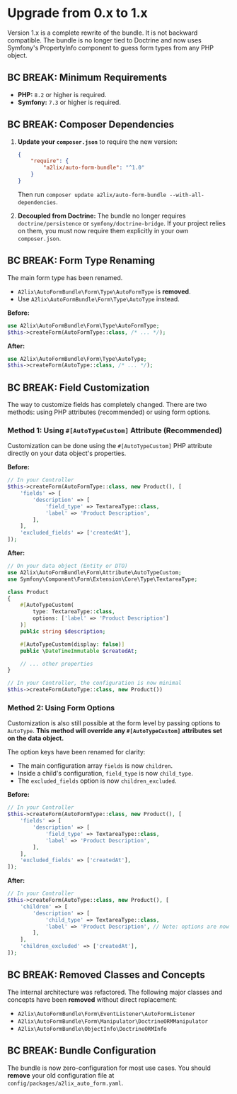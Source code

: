 # Upgrade from 0.x to 1.x

Version 1.x is a complete rewrite of the bundle. It is not backward compatible.
The bundle is no longer tied to Doctrine and now uses Symfony's PropertyInfo component to guess form types from any PHP object.

## BC BREAK: Minimum Requirements

- **PHP:** `8.2` or higher is required.
- **Symfony:** `7.3` or higher is required.

## BC BREAK: Composer Dependencies

1.  **Update your `composer.json`** to require the new version:
    ```json
    {
        "require": {
            "a2lix/auto-form-bundle": "^1.0"
        }
    }
    ```
    Then run `composer update a2lix/auto-form-bundle --with-all-dependencies`.

2.  **Decoupled from Doctrine:** The bundle no longer requires `doctrine/persistence` or `symfony/doctrine-bridge`. If your project relies on them, you must now require them explicitly in your own `composer.json`.

## BC BREAK: Form Type Renaming

The main form type has been renamed.

- `A2lix\AutoFormBundle\Form\Type\AutoFormType` is **removed**.
- Use `A2lix\AutoFormBundle\Form\Type\AutoType` instead.

**Before:**
```php
use A2lix\AutoFormBundle\Form\Type\AutoFormType;
$this->createForm(AutoFormType::class, /* ... */);
```

**After:**
```php
use A2lix\AutoFormBundle\Form\Type\AutoType;
$this->createForm(AutoType::class, /* ... */);
```

## BC BREAK: Field Customization

The way to customize fields has completely changed. There are two methods: using PHP attributes (recommended) or using form options.

### Method 1: Using `#[AutoTypeCustom]` Attribute (Recommended)

Customization can be done using the `#[AutoTypeCustom]` PHP attribute directly on your data object's properties.

**Before:**
```php
// In your Controller
$this->createForm(AutoFormType::class, new Product(), [
    'fields' => [
        'description' => [
            'field_type' => TextareaType::class,
            'label' => 'Product Description',
        ],
    ],
    'excluded_fields' => ['createdAt'],
]);
```

**After:**
```php
// On your data object (Entity or DTO)
use A2lix\AutoFormBundle\Form\Attribute\AutoTypeCustom;
use Symfony\Component\Form\Extension\Core\Type\TextareaType;

class Product
{
    #[AutoTypeCustom(
        type: TextareaType::class,
        options: ['label' => 'Product Description']
    )]
    public string $description;

    #[AutoTypeCustom(display: false)]
    public \DateTimeImmutable $createdAt;

    // ... other properties
}

// In your Controller, the configuration is now minimal
$this->createForm(AutoType::class, new Product())
```

### Method 2: Using Form Options

Customization is also still possible at the form level by passing options to `AutoType`. **This method will override any `#[AutoTypeCustom]` attributes set on the data object.**

The option keys have been renamed for clarity:

- The main configuration array `fields` is now `children`.
- Inside a child's configuration, `field_type` is now `child_type`.
- The `excluded_fields` option is now `children_excluded`.

**Before:**
```php
// In your Controller
$this->createForm(AutoFormType::class, new Product(), [
    'fields' => [
        'description' => [
            'field_type' => TextareaType::class,
            'label' => 'Product Description',
        ],
    ],
    'excluded_fields' => ['createdAt'],
]);
```

**After:**
```php
// In your Controller
$this->createForm(AutoType::class, new Product(), [
    'children' => [
        'description' => [
            'child_type' => TextareaType::class,
            'label' => 'Product Description', // Note: options are now merged at the top level
        ],
    ],
    'children_excluded' => ['createdAt'],
]);
```

## BC BREAK: Removed Classes and Concepts

The internal architecture was refactored. The following major classes and concepts have been **removed** without direct replacement:

- `A2lix\AutoFormBundle\Form\EventListener\AutoFormListener`
- `A2lix\AutoFormBundle\Form\Manipulator\DoctrineORMManipulator`
- `A2lix\AutoFormBundle\ObjectInfo\DoctrineORMInfo`

## BC BREAK: Bundle Configuration

The bundle is now zero-configuration for most use cases. You should **remove** your old configuration file at `config/packages/a2lix_auto_form.yaml`.
